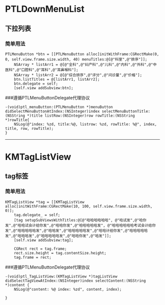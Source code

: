 # PTLDownMenuList
## 下拉列表
### 简单用法
```
PTLMenuButton *btn = [[PTLMenuButton alloc]initWithFrame:CGRectMake(0, 0, self.view.frame.size.width, 40) menuTitles:@[@"科室",@"排序"]];
    NSArray * listArr1 = @[@"全科",@"妇产科",@"儿科",@"内科",@"外科",@"中医科",@"口腔科",@"耳科",@"耳鼻喉科"];
    NSArray * listArr2 = @[@"综合排序",@"评分",@"问诊量",@"价格"];
    btn.listTitles = @[listArr1, listArr2];
    btn.delegate = self;
    [self.view addSubview:btn];
```
###遵循PTLMenuButtonDelegate代理协议
```
-(void)ptl_menuButton:(PTLMenuButton *)menuButton didSelectMenuButtonAtIndex:(NSInteger)index selectMenuButtonTitle:(NSString *)title listRow:(NSInteger)row rowTitle:(NSString *)rowTitle{
    NSLog(@"index: %zd, title:%@, listrow: %zd, rowTitle: %@", index, title, row, rowTitle);
}
```

-----------------------------------------------------------------------------------------
# KMTagListView
## tag标签
### 简单用法
```
KMTagListView *tag = [[KMTagListView alloc]initWithFrame:CGRectMake(10, 100, self.view.frame.size.width, 0)];
    tag.delegate_ = self;
    [tag setupSubViewsWithTitles:@[@"哈哈哈哈哈哈", @"哈试发",@"哈你发",@"哈哈试会计给你发",@"哈哈你发",@"哈哈哈哈哈发", @"哈哈哈哈哈哈考试会计给你发",@"哈哈哈哈哈发",@"哈哈发",@"哈哈哈哈哈发",@"哈哈计给你发",@"哈哈哈哈哈发",@"哈哈哈发",@"哈哈哈哈哈发",@"哈哈你发",@"哈发"]];
    [self.view addSubview:tag];

    CGRect rect = tag.frame;
    rect.size.height = tag.contentSize.height;
    tag.frame = rect;
```
###遵循PTLMenuButtonDelegate代理协议
```
-(void)ptl_TagListView:(KMTagListView *)tagListView didSelectTagViewAtIndex:(NSInteger)index selectContent:(NSString *)content {
    NSLog(@"content: %@ index: %zd", content, index);
    
}
```
